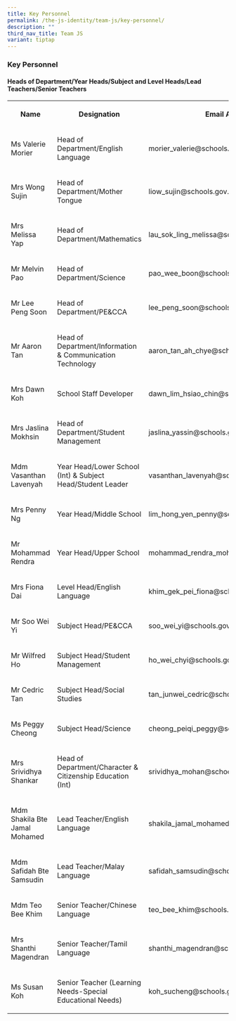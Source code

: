 ```yaml
---
title: Key Personnel
permalink: /the-js-identity/team-js/key-personnel/
description: ""
third_nav_title: Team JS
variant: tiptap
---
```

<h3>Key Personnel</h3><h4>Heads of Department/Year Heads/Subject and Level Heads/Lead Teachers/Senior Teachers</h4><table><tbody><tr><th rowspan="1" colspan="1"><p>Name</p></th><th rowspan="1" colspan="1"><p>Designation</p></th><th rowspan="1" colspan="1"><p>Email Addresses</p></th></tr><tr><td rowspan="1" colspan="1"><p>Ms Valerie Morier</p></td><td rowspan="1" colspan="1"><p>Head of Department/English Language</p></td><td rowspan="1" colspan="1"><p>morier_valerie@schools.gov.sg</p></td></tr><tr><td rowspan="1" colspan="1"><p>Mrs Wong Sujin</p></td><td rowspan="1" colspan="1"><p>Head of Department/Mother Tongue</p></td><td rowspan="1" colspan="1"><p>liow_sujin@schools.gov.sg</p></td></tr><tr><td rowspan="1" colspan="1"><p>Mrs Melissa Yap</p></td><td rowspan="1" colspan="1"><p>Head of Department/Mathematics</p></td><td rowspan="1" colspan="1"><p>lau_sok_ling_melissa@schools.gov.sg</p></td></tr><tr><td rowspan="1" colspan="1"><p>Mr Melvin Pao</p></td><td rowspan="1" colspan="1"><p>Head of Department/Science</p></td><td rowspan="1" colspan="1"><p>pao_wee_boon@schools.gov.sg</p></td></tr><tr><td rowspan="1" colspan="1"><p>Mr Lee Peng Soon</p></td><td rowspan="1" colspan="1"><p>Head of Department/PE&amp;CCA</p></td><td rowspan="1" colspan="1"><p>lee_peng_soon@schools.gov.sg</p></td></tr><tr><td rowspan="1" colspan="1"><p>Mr Aaron Tan</p></td><td rowspan="1" colspan="1"><p>Head of Department/Information &amp; Communication Technology</p></td><td rowspan="1" colspan="1"><p>aaron_tan_ah_chye@schools.gov.sg</p></td></tr><tr><td rowspan="1" colspan="1"><p>Mrs Dawn Koh</p></td><td rowspan="1" colspan="1"><p>School Staff Developer</p></td><td rowspan="1" colspan="1"><p>dawn_lim_hsiao_chin@schools.gov.sg</p></td></tr><tr><td rowspan="1" colspan="1"><p>Mrs Jaslina Mokhsin</p></td><td rowspan="1" colspan="1"><p>Head of Department/Student Management</p></td><td rowspan="1" colspan="1"><p>jaslina_yassin@schools.gov.sg</p></td></tr><tr><td rowspan="1" colspan="1"><p>Mdm Vasanthan Lavenyah</p></td><td rowspan="1" colspan="1"><p>Year Head/Lower School (Int) &amp; Subject Head/Student Leader</p></td><td rowspan="1" colspan="1"><p>vasanthan_lavenyah@schools.gov.sg</p></td></tr><tr><td rowspan="1" colspan="1"><p>Mrs Penny Ng</p></td><td rowspan="1" colspan="1"><p>Year Head/Middle School</p></td><td rowspan="1" colspan="1"><p>lim_hong_yen_penny@schools.gov.sg</p></td></tr><tr><td rowspan="1" colspan="1"><p>Mr Mohammad Rendra</p></td><td rowspan="1" colspan="1"><p>Year Head/Upper School</p></td><td rowspan="1" colspan="1"><p>mohammad_rendra_mohammad_g@schools.gov.sg</p></td></tr><tr><td rowspan="1" colspan="1"><p>Mrs Fiona Dai</p></td><td rowspan="1" colspan="1"><p>Level Head/English Language</p></td><td rowspan="1" colspan="1"><p>khim_gek_pei_fiona@schools.gov.sg</p></td></tr><tr><td rowspan="1" colspan="1"><p>Mr Soo Wei Yi</p></td><td rowspan="1" colspan="1"><p>Subject Head/PE&amp;CCA</p></td><td rowspan="1" colspan="1"><p>soo_wei_yi@schools.gov.sg</p></td></tr><tr><td rowspan="1" colspan="1"><p>Mr Wilfred Ho</p></td><td rowspan="1" colspan="1"><p>Subject Head/Student Management</p></td><td rowspan="1" colspan="1"><p>ho_wei_chyi@schools.gov.sg</p></td></tr><tr><td rowspan="1" colspan="1"><p>Mr Cedric Tan</p></td><td rowspan="1" colspan="1"><p>Subject Head/Social Studies</p></td><td rowspan="1" colspan="1"><p>tan_junwei_cedric@schools.gov.sg</p></td></tr><tr><td rowspan="1" colspan="1"><p>Ms Peggy Cheong</p></td><td rowspan="1" colspan="1"><p>Subject Head/Science</p></td><td rowspan="1" colspan="1"><p>cheong_peiqi_peggy@schools.gov.sg</p></td></tr><tr><td rowspan="1" colspan="1"><p>Mrs Srividhya Shankar</p></td><td rowspan="1" colspan="1"><p>Head of Department/Character &amp; Citizenship Education (Int)</p></td><td rowspan="1" colspan="1"><p>srividhya_mohan@schools.gov.sg</p></td></tr><tr><td rowspan="1" colspan="1"><p>Mdm Shakila Bte Jamal Mohamed</p></td><td rowspan="1" colspan="1"><p>Lead Teacher/English Language</p></td><td rowspan="1" colspan="1"><p>shakila_jamal_mohamed@schools.gov.sg</p></td></tr><tr><td rowspan="1" colspan="1"><p>Mdm Safidah Bte Samsudin</p></td><td rowspan="1" colspan="1"><p>Lead Teacher/Malay Language</p></td><td rowspan="1" colspan="1"><p>safidah_samsudin@schools.gov.sg</p></td></tr><tr><td rowspan="1" colspan="1"><p>Mdm Teo Bee Khim</p></td><td rowspan="1" colspan="1"><p>Senior Teacher/Chinese Language</p></td><td rowspan="1" colspan="1"><p>teo_bee_khim@schools.gov.sg</p></td></tr><tr><td rowspan="1" colspan="1"><p>Mrs Shanthi Magendran</p></td><td rowspan="1" colspan="1"><p>Senior Teacher/Tamil Language</p></td><td rowspan="1" colspan="1"><p>shanthi_magendran@schools.gov.sg</p></td></tr><tr><td rowspan="1" colspan="1"><p>Ms Susan Koh</p></td><td rowspan="1" colspan="1"><p>Senior Teacher (Learning Needs-Special Educational Needs)</p></td><td rowspan="1" colspan="1"><p>koh_sucheng@schools.gov.sg</p></td></tr></tbody></table><p></p>